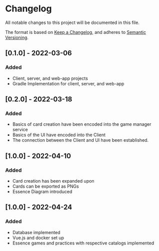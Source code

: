# Changelog
All notable changes to this project will be documented in this file.

The format is based on [Keep a Changelog](https://keepachangelog.com/en/1.0.0/),
and adheres to [Semantic Versioning](https://semver.org/spec/v2.0.0.html).

## [0.1.0] - 2022-03-06
### Added
* Client, server, and web-app projects
* Gradle Implementation for client, server, and web-app

## [0.2.0] - 2022-03-18
### Added
* Basics of card creation have been encoded into the game manager service
* Basics of the UI have encoded into the Client
* The connection between the Client and UI have been established.

## [1.0.0] - 2022-04-10
### Added
* Card creation has been expanded upon
* Cards can be exported as PNGs
* Essence Diagram introduced

## [1.0.0] - 2022-04-24
### Added
* Database implemented
* Vue.js and docker set up
* Essence games and practices with respective catalogs implemented
